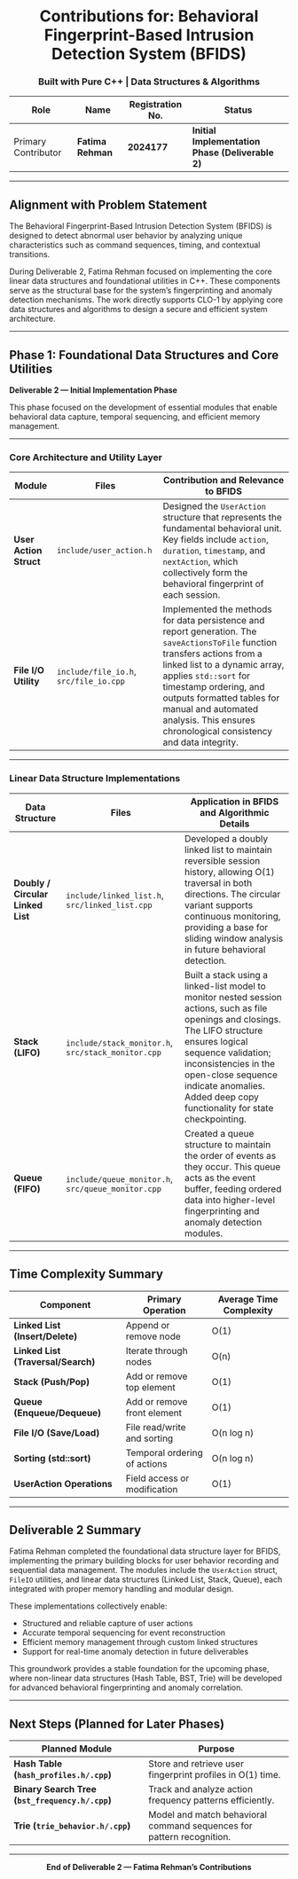 <div align="center">

# Contributions for: Behavioral Fingerprint-Based Intrusion Detection System (BFIDS)

### Built with Pure C++ | Data Structures & Algorithms

| Role | Name | Registration No. | Status |
|------|------|------------------|--------|
| Primary Contributor | **Fatima Rehman** | **2024177** | **Initial Implementation Phase (Deliverable 2)** |

</div>

---

## Alignment with Problem Statement

The Behavioral Fingerprint-Based Intrusion Detection System (BFIDS) is designed to detect abnormal user behavior by analyzing unique characteristics such as command sequences, timing, and contextual transitions.

During Deliverable 2, Fatima Rehman focused on implementing the core linear data structures and foundational utilities in C++. These components serve as the structural base for the system’s fingerprinting and anomaly detection mechanisms. The work directly supports CLO-1 by applying core data structures and algorithms to design a secure and efficient system architecture.

---

## Phase 1: Foundational Data Structures and Core Utilities  
**Deliverable 2 — Initial Implementation Phase**

This phase focused on the development of essential modules that enable behavioral data capture, temporal sequencing, and efficient memory management.

---

### Core Architecture and Utility Layer

| Module | Files | Contribution and Relevance to BFIDS |
|---------|--------|------------------------------------|
| **User Action Struct** | `include/user_action.h` | Designed the `UserAction` structure that represents the fundamental behavioral unit. Key fields include `action`, `duration`, `timestamp`, and `nextAction`, which collectively form the behavioral fingerprint of each session. |
| **File I/O Utility** | `include/file_io.h`, `src/file_io.cpp` | Implemented the methods for data persistence and report generation. The `saveActionsToFile` function transfers actions from a linked list to a dynamic array, applies `std::sort` for timestamp ordering, and outputs formatted tables for manual and automated analysis. This ensures chronological consistency and data integrity. |

---

### Linear Data Structure Implementations

| Data Structure | Files | Application in BFIDS and Algorithmic Details |
|----------------|--------|----------------------------------------------|
| **Doubly / Circular Linked List** | `include/linked_list.h`, `src/linked_list.cpp` | Developed a doubly linked list to maintain reversible session history, allowing O(1) traversal in both directions. The circular variant supports continuous monitoring, providing a base for sliding window analysis in future behavioral detection. |
| **Stack (LIFO)** | `include/stack_monitor.h`, `src/stack_monitor.cpp` | Built a stack using a linked-list model to monitor nested session actions, such as file openings and closings. The LIFO structure ensures logical sequence validation; inconsistencies in the open-close sequence indicate anomalies. Added deep copy functionality for state checkpointing. |
| **Queue (FIFO)** | `include/queue_monitor.h`, `src/queue_monitor.cpp` | Created a queue structure to maintain the order of events as they occur. This queue acts as the event buffer, feeding ordered data into higher-level fingerprinting and anomaly detection modules. |

---

## Time Complexity Summary

| Component | Primary Operation | Average Time Complexity |
|------------|------------------|-------------------------|
| **Linked List (Insert/Delete)** | Append or remove node | O(1) |
| **Linked List (Traversal/Search)** | Iterate through nodes | O(n) |
| **Stack (Push/Pop)** | Add or remove top element | O(1) |
| **Queue (Enqueue/Dequeue)** | Add or remove front element | O(1) |
| **File I/O (Save/Load)** | File read/write and sorting | O(n log n) |
| **Sorting (std::sort)** | Temporal ordering of actions | O(n log n) |
| **UserAction Operations** | Field access or modification | O(1) |

---

## Deliverable 2 Summary

Fatima Rehman completed the foundational data structure layer for BFIDS, implementing the primary building blocks for user behavior recording and sequential data management. The modules include the `UserAction` struct, `FileIO` utilities, and linear data structures (Linked List, Stack, Queue), each integrated with proper memory handling and modular design.

These implementations collectively enable:

- Structured and reliable capture of user actions  
- Accurate temporal sequencing for event reconstruction  
- Efficient memory management through custom linked structures  
- Support for real-time anomaly detection in future deliverables  

This groundwork provides a stable foundation for the upcoming phase, where non-linear data structures (Hash Table, BST, Trie) will be developed for advanced behavioral fingerprinting and anomaly correlation.

---

## Next Steps (Planned for Later Phases)

| Planned Module | Purpose |
|----------------|----------|
| **Hash Table (`hash_profiles.h/.cpp`)** | Store and retrieve user fingerprint profiles in O(1) time. |
| **Binary Search Tree (`bst_frequency.h/.cpp`)** | Track and analyze action frequency patterns efficiently. |
| **Trie (`trie_behavior.h/.cpp`)** | Model and match behavioral command sequences for pattern recognition. |

---

<div align="center">

**End of Deliverable 2 — Fatima Rehman’s Contributions**

</div>
